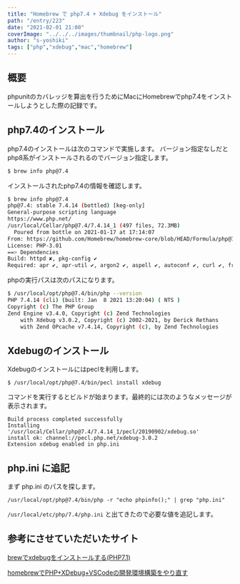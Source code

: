 ```yaml
---
title: "Homebrew で php7.4 + Xdebug をインストール"
path: "/entry/223"
date: "2021-02-01 21:00"
coverImage: "../../../images/thumbnail/php-logo.png"
author: "s-yoshiki"
tags: ["php","xdebug","mac","homebrew"]
---
```


## 概要

phpunitのカバレッジを算出を行うためにMacにHomebrewでphp7.4をインストールしようとした際の記録です。


## php7.4のインストール

php7.4のインストールは次のコマンドで実施します。
バージョン指定なしだとphp8系がインストールされるのでバージョン指定します。

```bash
$ brew info php@7.4
```

インストールされたphp7.4の情報を確認します。

```bash
$ brew info php@7.4
php@7.4: stable 7.4.14 (bottled) [keg-only]
General-purpose scripting language
https://www.php.net/
/usr/local/Cellar/php@7.4/7.4.14_1 (497 files, 72.3MB)
  Poured from bottle on 2021-01-17 at 17:14:07
From: https://github.com/Homebrew/homebrew-core/blob/HEAD/Formula/php@7.4.rb
License: PHP-3.01
==> Dependencies
Build: httpd ✘, pkg-config ✔
Required: apr ✔, apr-util ✔, argon2 ✔, aspell ✔, autoconf ✔, curl ✔, freetds ✔, gd ✘, gettext ✔, glib ✔, gmp ✔, icu4c ✔, krb5 ✔, libffi ✔, libpq ✔, libsodium ✔, libzip ✔, oniguruma ✔, openldap ✘, openssl@1.1 ✔, pcre2 ✔, sqlite ✔, tidy-html5 ✔, unixodbc ✔
```

phpの実行パスは次のパスになります。

```bash
$ /usr/local/opt/php@7.4/bin/php --version
PHP 7.4.14 (cli) (built: Jan  8 2021 13:20:04) ( NTS )
Copyright (c) The PHP Group
Zend Engine v3.4.0, Copyright (c) Zend Technologies
    with Xdebug v3.0.2, Copyright (c) 2002-2021, by Derick Rethans
    with Zend OPcache v7.4.14, Copyright (c), by Zend Technologies
```

## Xdebugのインストール

Xdebugのインストールにはpeclを利用します。

```
$ /usr/local/opt/php@7.4/bin/pecl install xdebug
```

コマンドを実行するとビルドが始まります。最終的には次のようなメッセージが表示されます。

```
Build process completed successfully
Installing '/usr/local/Cellar/php@7.4/7.4.14_1/pecl/20190902/xdebug.so'
install ok: channel://pecl.php.net/xdebug-3.0.2
Extension xdebug enabled in php.ini
```

## php.ini に追記

まず php.ini のパスを探します。

```
/usr/local/opt/php@7.4/bin/php -r "echo phpinfo();" | grep "php.ini"
```

`/usr/local/etc/php/7.4/php.ini` と出てきたので必要な値を追記します。



## 参考にさせていただいたサイト

[brewでxdebugをインストールする(PHP7.1)](https://qiita.com/suin/items/84c0479054809f058f07)

[homebrewでPHP+XDebug+VSCodeの開発環境構築をやり直す](https://qiita.com/kiwi26/items/7e94fb042c5ae819d2d8)